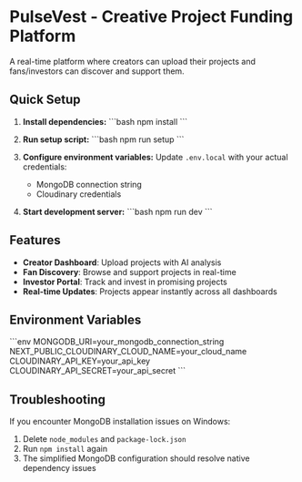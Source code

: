 # PulseVest - Creative Project Funding Platform

A real-time platform where creators can upload their projects and fans/investors can discover and support them.

## Quick Setup

1. **Install dependencies:**
   \`\`\`bash
   npm install
   \`\`\`

2. **Run setup script:**
   \`\`\`bash
   npm run setup
   \`\`\`

3. **Configure environment variables:**
   Update `.env.local` with your actual credentials:
   - MongoDB connection string
   - Cloudinary credentials

4. **Start development server:**
   \`\`\`bash
   npm run dev
   \`\`\`

## Features

- **Creator Dashboard**: Upload projects with AI analysis
- **Fan Discovery**: Browse and support projects in real-time
- **Investor Portal**: Track and invest in promising projects
- **Real-time Updates**: Projects appear instantly across all dashboards

## Environment Variables

\`\`\`env
MONGODB_URI=your_mongodb_connection_string
NEXT_PUBLIC_CLOUDINARY_CLOUD_NAME=your_cloud_name
CLOUDINARY_API_KEY=your_api_key
CLOUDINARY_API_SECRET=your_api_secret
\`\`\`

## Troubleshooting

If you encounter MongoDB installation issues on Windows:
1. Delete `node_modules` and `package-lock.json`
2. Run `npm install` again
3. The simplified MongoDB configuration should resolve native dependency issues
